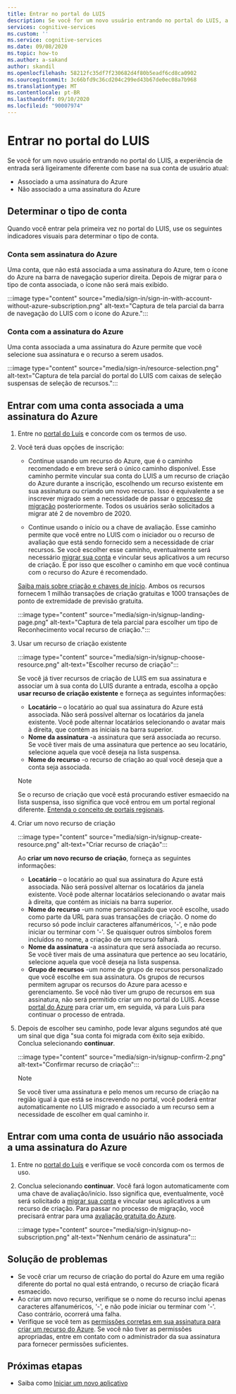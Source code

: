 ```yaml
---
title: Entrar no portal do LUIS
description: Se você for um novo usuário entrando no portal do LUIS, a experiência de entrada será ligeiramente diferente com base na sua conta de usuário atual.
services: cognitive-services
ms.custom: ''
ms.service: cognitive-services
ms.date: 09/08/2020
ms.topic: how-to
ms.author: a-sakand
author: skandil
ms.openlocfilehash: 58212fc35df7f230682d4f80b5eadf6cd8ca0902
ms.sourcegitcommit: 3c66bfd9c36cd204c299ed43b67de0ec08a7b968
ms.translationtype: MT
ms.contentlocale: pt-BR
ms.lasthandoff: 09/10/2020
ms.locfileid: "90007974"
---
```

# <a name="sign-in-to-luis-portal"></a>Entrar no portal do LUIS

Se você for um novo usuário entrando no portal do LUIS, a experiência de entrada será ligeiramente diferente com base na sua conta de usuário atual:
  * Associado a uma assinatura do Azure
  * Não associado a uma assinatura do Azure

## <a name="determine-account-type"></a>Determinar o tipo de conta

Quando você entrar pela primeira vez no portal do LUIS, use os seguintes indicadores visuais para determinar o tipo de conta.

### <a name="account-without-azure-subscription"></a>Conta sem assinatura do Azure

Uma conta, que não está associada a uma assinatura do Azure, tem o ícone do Azure na barra de navegação superior direita. Depois de migrar para o tipo de conta associada, o ícone não será mais exibido.

:::image type="content" source="media/sign-in/sign-in-with-account-without-azure-subscription.png" alt-text="Captura de tela parcial da barra de navegação do LUIS com o ícone do Azure.":::

### <a name="account-with-azure-subscription"></a>Conta com a assinatura do Azure

Uma conta associada a uma assinatura do Azure permite que você selecione sua assinatura e o recurso a serem usados.

:::image type="content" source="media/sign-in/resource-selection.png" alt-text="Captura de tela parcial do portal do LUIS com caixas de seleção suspensas de seleção de recursos.":::

## <a name="sign-in-with-account-associated-with-an-azure-subscription"></a>Entrar com uma conta associada a uma assinatura do Azure

1. Entre no [portal do Luis](https://www.luis.ai) e concorde com os termos de uso.

1. Você terá duas opções de inscrição:

    * Continue usando um recurso do Azure, que é o caminho recomendado e em breve será o único caminho disponível. Esse caminho permite vincular sua conta do LUIS a um recurso de criação do Azure durante a inscrição, escolhendo um recurso existente em sua assinatura ou criando um novo recurso. Isso é equivalente a se inscrever migrado sem a necessidade de passar o [processo de migração](luis-migration-authoring.md#what-is-migration) posteriormente. Todos os usuários serão solicitados a migrar até 2 de novembro de 2020.

    * Continue usando o início ou a chave de avaliação. Esse caminho permite que você entre no LUIS com o iniciador ou o recurso de avaliação que está sendo fornecido sem a necessidade de criar recursos. Se você escolher esse caminho, eventualmente será necessário [migrar sua conta](luis-migration-authoring.md#migration-steps) e vincular seus aplicativos a um recurso de criação. É por isso que escolher o caminho em que você continua com o recurso do Azure é recomendado.

    [Saiba mais sobre criação e chaves de início](luis-how-to-azure-subscription.md#luis-resources). Ambos os recursos fornecem 1 milhão transações de criação gratuitas e 1000 transações de ponto de extremidade de previsão gratuita.

    :::image type="content" source="media/sign-in/signup-landing-page.png" alt-text="Captura de tela parcial para escolher um tipo de Reconhecimento vocal recurso de criação.":::

1. Usar um recurso de criação existente

    :::image type="content" source="media/sign-in/signup-choose-resource.png" alt-text="Escolher recurso de criação":::

    Se você já tiver recursos de criação de LUIS em sua assinatura e associar um à sua conta do LUIS durante a entrada, escolha a opção **usar recurso de criação existente** e forneça as seguintes informações:

    * **Locatário** – o locatário ao qual sua assinatura do Azure está associada. Não será possível alternar os locatários da janela existente. Você pode alternar locatários selecionando o avatar mais à direita, que contém as iniciais na barra superior.
    * **Nome da assinatura** -a assinatura que será associada ao recurso. Se você tiver mais de uma assinatura que pertence ao seu locatário, selecione aquela que você deseja na lista suspensa.
    * **Nome do recurso** -o recurso de criação ao qual você deseja que a conta seja associada.

    > [!Note]
    > Se o recurso de criação que você está procurando estiver esmaecido na lista suspensa, isso significa que você entrou em um portal regional diferente. [Entenda o conceito de portais regionais](luis-reference-regions.md#luis-authoring-regions).

1. Criar um novo recurso de criação

    :::image type="content" source="media/sign-in/signup-create-resource.png" alt-text="Criar recurso de criação":::

    Ao **criar um novo recurso de criação**, forneça as seguintes informações:

    * **Locatário** – o locatário ao qual sua assinatura do Azure está associada. Não será possível alternar os locatários da janela existente. Você pode alternar locatários selecionando o avatar mais à direita, que contém as iniciais na barra superior.
    * **Nome do recurso** -um nome personalizado que você escolhe, usado como parte da URL para suas transações de criação. O nome do recurso só pode incluir caracteres alfanuméricos, '-', e não pode iniciar ou terminar com '-'. Se quaisquer outros símbolos forem incluídos no nome, a criação de um recurso falhará.
    * **Nome da assinatura** -a assinatura que será associada ao recurso. Se você tiver mais de uma assinatura que pertence ao seu locatário, selecione aquela que você deseja na lista suspensa.
    * **Grupo de recursos** -um nome de grupo de recursos personalizado que você escolhe em sua assinatura. Os grupos de recursos permitem agrupar os recursos do Azure para acesso e gerenciamento. Se você não tiver um grupo de recursos em sua assinatura, não será permitido criar um no portal do LUIS. Acesse [portal do Azure](https://ms.portal.azure.com/#create/Microsoft.ResourceGroup) para criar um, em seguida, vá para Luis para continuar o processo de entrada.

1. Depois de escolher seu caminho, pode levar alguns segundos até que um sinal que diga "sua conta foi migrada com êxito seja exibido. Conclua selecionando **continuar**.

    :::image type="content" source="media/sign-in/signup-confirm-2.png" alt-text="Confirmar recurso de criação":::

    > [!Note]
    > Se você tiver uma assinatura e pelo menos um recurso de criação na região igual à que está se inscrevendo no portal, você poderá entrar automaticamente no LUIS migrado e associado a um recurso sem a necessidade de escolher em qual caminho ir.


## <a name="sign-in-with-user-account-not-associated-with-an-azure-subscription"></a>Entrar com uma conta de usuário não associada a uma assinatura do Azure

1. Entre no [portal do Luis](https://www.luis.ai) e verifique se você concorda com os termos de uso.

1. Conclua selecionando **continuar**. Você fará logon automaticamente com uma chave de avaliação/início. Isso significa que, eventualmente, você será solicitado a [migrar sua conta](luis-migration-authoring.md#migration-steps) e vincular seus aplicativos a um recurso de criação. Para passar no processo de migração, você precisará entrar para uma [avaliação gratuita do Azure](https://azure.microsoft.com/free/).

    :::image type="content" source="media/sign-in/signup-no-subscription.png" alt-text="Nenhum cenário de assinatura":::

## <a name="troubleshooting"></a>Solução de problemas

* Se você criar um recurso de criação do portal do Azure em uma região diferente do portal no qual está entrando, o recurso de criação ficará esmaecido.
* Ao criar um novo recurso, verifique se o nome do recurso inclui apenas caracteres alfanuméricos, '-', e não pode iniciar ou terminar com '-'. Caso contrário, ocorrerá uma falha.
* Verifique se você tem as [permissões corretas em sua assinatura para criar um recurso do Azure](../../role-based-access-control/rbac-and-directory-admin-roles.md#azure-roles). Se você não tiver as permissões apropriadas, entre em contato com o administrador da sua assinatura para fornecer permissões suficientes.

## <a name="next-steps"></a>Próximas etapas

* Saiba como [Iniciar um novo aplicativo](luis-how-to-start-new-app.md)
